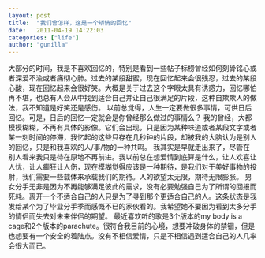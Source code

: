 ```yaml
---
layout: post
title:  "我们曾怎样，这是一个矫情的回忆"
date:   2011-04-19 14:22:03
categories: ["life"]
author: "gunilla"
---
```



大部分的时间，我是不喜欢回忆的，特别是看到一些帖子标榜曾经如何刻骨铭心或者深爱不渝或者痛彻心肺。过去的某段甜蜜，现在回忆起来会很残忍，过去的某段心酸，现在回忆起来会很好笑。大概是关于过去这个字眼太具有诱惑力，回忆哪怕再不堪，也总有人会从中找到适合自己并让自己很满足的片段，这种自欺欺人的做法，我不知道是好笑还是感伤。
   以前总觉得，人生一定要做很多事情，可供日后回忆。可是，日后的回忆一定就会是你曾经那么做过的事情么？
   我的曾经，大都模模糊糊，不再有具体的影像。它们会出现，只是因为某种味道或者某段文字或者某一刻时间的停滞，我忆起的这些只存在几秒钟的片段，却被我的大脑认为是别人的回忆，只是和我喜欢的人/事/物的一种共鸣。
   我其实是早就走出来了，尽管在别人看来我只是待在原地不再前进。我以前总在想爱情到底算是什么，让人欢喜让人忧，让人癫狂让人伤，现在模糊觉得应该是一种期待，是我们对于美好事物的投射，我们需要一些载体来承载我们的期待。人的欲望太无限，期待无限膨胀。
   男女分手无非是因为不再能够满足彼此的需求，没有必要勉强自己为了所谓的回报而死耗。离开一个不适合自己的人只是为了寻到那个更适合自己的人。这条状态是我发给某个为了毕业分手季而感慨不已的家伙看的。我希望她不要因为看到太多分手的情侣而失去对未来伴侣的期望。
   最近喜欢听的歌是3个版本的my body is a cage和2个版本的parachute。很符合我目前的心境，想要冲破身体的禁锢，但是也想要有一个安全的着陆点。没有不相信爱情，只是不相信遇到适合自己的人几率会很大而已。
